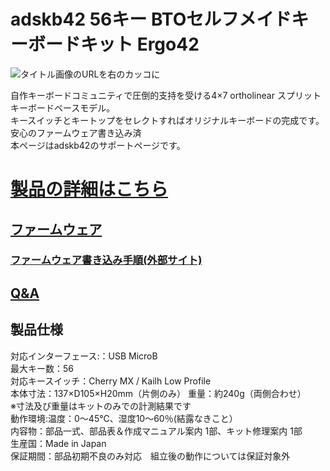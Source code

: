 # adskb42 56キー BTOセルフメイドキーボードキット Ergo42

![タイトル画像のURLを右のカッコに](https://bit-trade-one.co.jp/selfmadekb/wp-content/uploads/sites/6/2019/04/2_ADSKB42-%E8%A3%BD%E5%93%81%E3%83%88%E3%83%83%E3%83%972.png)

自作キーボードコミュニティで圧倒的支持を受ける4×7 ortholinear スプリットキーボードベースモデル。  
キースイッチとキートップをセレクトすればオリジナルキーボードの完成です。安心のファームウェア書き込み済   
本ページはadskb42のサポートページです。  

<!--//コメントアウト開始
改行する場合、文末に半角スペース2個を置く

リンクの貼り方
[リンクになる文章](URL)
exp.
[Google](https://www.google.co.jp/)

画像の貼り方
![画像が読めない時に表示されるテキスト](画像のURL)
exp.
![bit-trade-one](https://bit-trade-one.co.jp/wp/wp-content/uploads/tcd-w/logo.png)
※先頭の"!"を忘れないこと


見出しの付け方

# 見出し1

## 見出し1-1

###　見出し1-2

# 見出し2

"#"を増やすと下位の見出しになる


//コメントアウト終了-->


<!--//コメントアウト開始
以下のURL内の"-ADXXXXX-Template"をリポジトリ名/ファイル名に変更 

製品によって無い情報(ライブラリへのリンクなど)は削除すること

ソフトの使い方、ライブラリの使い方などがWordなどである場合は、
各情報フォルダにMarkdown形式に起こし"Readme.md"という名前で保存すること
//コメントアウト終了-->

# [製品の詳細はこちら](https://bit-trade-one.co.jp/selfmadekb/adskb42/) 
<!-- //コメントアウト開始
## [マニュアル](https://github.com/bit-trade-one/-ADXXXXX-Template/raw/master/Manual)

## [アプリケーションソフト](https://github.com/bit-trade-one/-ADXXXXX-Template/raw/master/App/)  
//コメントアウト終了-->
## [ファームウェア](https://github.com/bit-trade-one/adskb42/tree/master/Firmware)

### [ファームウェア書き込み手順(外部サイト)](https://bit-trade-one.co.jp/selfmadekb/softwaremanual/)

## [Q&A](https://github.com/bit-trade-one/-ADXXXXX-Template/blob/master/FAQ.md)
<!-- //コメントアウト開始
### [ライブラリ](https://github.com/bit-trade-one/-ADXXXXX-Template/raw/master/Library)  

### [サンプルコード](https://github.com/bit-trade-one/-ADXXXXX-Template/raw/master/Sample)  

### [アプリケーションソース](https://github.com/bit-trade-one/-ADXXXXX-Template/raw/master/App_source/)  

### [ファームウェアソース](https://github.com/bit-trade-one/-ADXXXXX-Template/raw/master/Firmware_source/)

### [基板図](https://github.com/bit-trade-one/-ADXXXXX-Template/blob/master/Dimensions/-ADXXXXX-Template-Dimensions.pdf)

### [回路図](https://github.com/bit-trade-one/-ADXXXXX-Templateo/blob/master/Schematics/-ADXXXXX-Template-Schematics.pdf)

### [部品表](https://github.com/bit-trade-one-ADXXXXX-Templateo/blob/master/Partslist/-ADXXXXX-Template-Partslist.md)


## 作例

[BTO公式]()  
[Twitter作例1]()  
[Twitter作例2]()  
[ブログ作例1]()  
[ブログ作例1]()  

## 雑誌掲載情報

[ラズパイマガジンXX年Y月号]()  
[Pc Watch]()
//コメントアウト終了-->

## 製品仕様

対応インターフェース:：USB MicroB  
最大キー数：56  
対応キースイッチ：Cherry MX / Kailh Low Profile  
本体寸法：137×D105×H20mm（片側のみ） 重量：約240g（両側合わせ）  
※寸法及び重量はキットのみでの計測結果です  
動作環境:温度：0〜45℃、湿度10〜60％(結露なきこと）  
内容物：部品一式、部品表＆作成マニュアル案内 1部、キット修理案内 1部  
生産国：Made in Japan  
保証期間：部品初期不良のみ対応　組立後の動作については保証対象外  
